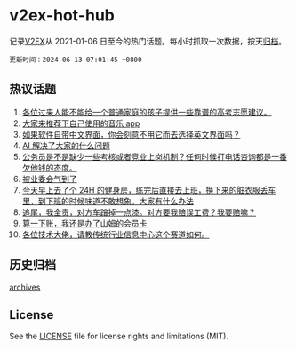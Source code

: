# v2ex-hot-hub

 记录[V2EX](https://www.v2ex.com/)从 2021-01-06 日至今的热门话题。每小时抓取一次数据，按天[归档](archives)。

`更新时间：2024-06-13 07:01:45 +0800`

## 热议话题

1. [各位过来人能不能给一个普通家庭的孩子提供一些靠谱的高考志愿建议。](https://www.v2ex.com/t/1048787)
1. [大家来推荐下自己使用的音乐 app](https://www.v2ex.com/t/1048832)
1. [如果软件自带中文界面，你会刻意不用它而去选择英文界面吗？](https://www.v2ex.com/t/1048758)
1. [AI 解决了大家的什么问题](https://www.v2ex.com/t/1048780)
1. [公务员是不是缺少一些考核或者竞业上岗机制？任何时候打电话咨询都是一番欠他钱的态度。](https://www.v2ex.com/t/1048755)
1. [被业委会气到了](https://www.v2ex.com/t/1048920)
1. [今天早上去了个 24H 的健身房，练完后直接去上班，换下来的脏衣服丢车里，到下班的时候味道不敢想象，大家有什么办法](https://www.v2ex.com/t/1048746)
1. [追尾，我全责，对方车蹭掉一点漆。对方要我赔误工费？我要赔嘛？](https://www.v2ex.com/t/1048739)
1. [算一下账，我还是办了山姆的会员卡](https://www.v2ex.com/t/1048880)
1. [各位技术大佬，请教传统行业信息中心这个赛道如何。](https://www.v2ex.com/t/1048744)

## 历史归档

[archives](archives)

## License

See the [LICENSE](LICENSE) file for license rights and limitations (MIT).
